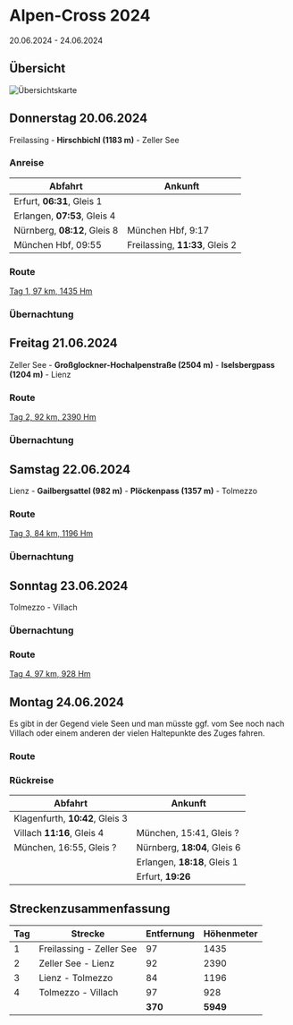 # Alpen-Cross 2024

20.06.2024 - 24.06.2024

## Übersicht

![Übersichtskarte]()

## Donnerstag 20.06.2024

Freilassing - **Hirschbichl (1183 m)** - Zeller See

### Anreise

| Abfahrt | Ankunft |
| ------- | ------- |
| Erfurt, **06:31**, Gleis 1 | |
| Erlangen, **07:53**, Gleis 4 | |
| Nürnberg, **08:12**, Gleis 8 | München Hbf, 9:17 |
| München Hbf, 09:55 | Freilassing, **11:33**, Gleis 2 |

### Route

[Tag 1, 97 km, 1435 Hm](http://brouter.de/brouter-web/#map=14/47.3976/12.8514/osm-mapnik-german_style&lonlats=12.977192,47.836234;12.901812,47.753218;12.879581,47.729771;12.874904,47.723736;12.874593,47.718128;12.89796,47.720127;12.901329,47.719275;13.001171,47.629899;12.770834,47.50594;12.847738,47.427114;12.853832,47.397649;12.815552,47.315436)

### Übernachtung


## Freitag 21.06.2024

Zeller See - **Großglockner-Hochalpenstraße (2504 m)** - **Iselsbergpass (1204 m)** - Lienz

### Route

[Tag 2, 92 km, 2390 Hm](http://brouter.de/brouter-web/#map=9/47.0675/12.7414/osm-mapnik-german_style&lonlats=12.816195,47.32635;12.768259,46.829605&profile=fastbike)

### Übernachtung


## Samstag 22.06.2024

Lienz - **Gailbergsattel (982 m)** - **Plöckenpass (1357 m)** - Tolmezzo

### Route

[Tag 3, 84 km, 1196 Hm](http://brouter.de/brouter-web/#map=10/46.5972/13.0030/osm-mapnik-german_style&lonlats=12.770576,46.829429;12.945671,46.595395;13.010366,46.406128;13.014894,46.402489)  

### Übernachtung


## Sonntag 23.06.2024

Tolmezzo - Villach

### Übernachtung


### Route

[Tag 4, 97 km, 928 Hm](http://brouter.de/brouter-web/#map=10/46.5659/13.4150/osm-mapnik-german_style&lonlats=13.014894,46.402489;13.800373,46.559801;13.819835,46.572316;13.827281,46.585545;13.833611,46.598609;13.850584,46.618288)

## Montag 24.06.2024

Es gibt in der Gegend viele Seen und man müsste ggf. vom See noch nach Villach oder einem anderen der vielen Haltepunkte des Zuges fahren.

### Route

### Rückreise

| Abfahrt | Ankunft |
| ------- | ------- |
| Klagenfurth, **10:42**, Gleis 3 
| Villach **11:16**, Gleis 4 | München, 15:41, Gleis ? |
| München, 16:55, Gleis ? | Nürnberg, **18:04**, Gleis 6 |
| | Erlangen, **18:18**, Gleis 1 |
| | Erfurt, **19:26** |

## Streckenzusammenfassung

| Tag | Strecke                  | Entfernung | Höhenmeter |
| --- | ------------------------ | ---------- | ---------- |
| 1   | Freilassing - Zeller See | 97         | 1435       |
| 2   | Zeller See - Lienz       | 92         | 2390       |
| 3   | Lienz - Tolmezzo         | 84         | 1196       |
| 4   | Tolmezzo - Villach       | 97         | 928        |
|     |                          | **370**    | **5949**   |

